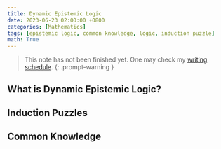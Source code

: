```yaml
---
title: Dynamic Epistemic Logic
date: 2023-06-23 02:00:00 +0800
categories: [Mathematics]
tags: [epistemic logic, common knowledge, logic, induction puzzle]
math: True
---
```


> This note has not been finished yet. One may check my [writing schedule](https://yuelin301.github.io/posts/Schedule/).
{: .prompt-warning }

## What is Dynamic Epistemic Logic?

## Induction Puzzles

## Common Knowledge